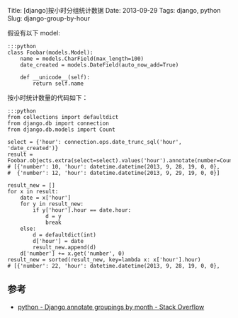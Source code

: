 Title: [django]按小时分组统计数据
Date: 2013-09-29
Tags: django, python
Slug: django-group-by-hour

假设有以下 model:

    :::python
    class Foobar(models.Model):
        name = models.CharField(max_length=100)
        date_created = models.DateField(auto_now_add=True)

        def __unicode__(self):
            return self.name


按小时统计数量的代码如下：

    :::python
    from collections import defaultdict
    from django.db import connection
    from django.db.models import Count

    select = {'hour': connection.ops.date_trunc_sql('hour', 'date_created')}
    result = Foobar.objects.extra(select=select).values('hour').annotate(number=Count('id'))
    # [{'number': 10, 'hour': datetime.datetime(2013, 9, 28, 19, 0, 0},
    #  {'number': 12, 'hour': datetime.datetime(2013, 9, 29, 19, 0, 0}]

    result_new = []
    for x in result:
        date = x['hour']
        for y in result_new:
            if y['hour'].hour == date.hour:
                d = y
                break
        else:
            d = defaultdict(int)
            d['hour'] = date
            result_new.append(d)
        d['number'] += x.get('number', 0)
    result_new = sorted(result_new, key=lambda x: x['hour'].hour)
    # [{'number': 22, 'hour': datetime.datetime(2013, 9, 28, 19, 0, 0},


## 参考

* [python - Django annotate groupings by month - Stack Overflow](http://stackoverflow.com/questions/3543379/django-annotate-groupings-by-month)

